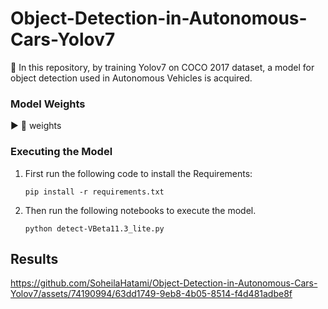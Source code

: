 # Object-Detection-in-Autonomous-Cars-Yolov7
📌 In this repository, by training Yolov7 on COCO 2017 dataset, a model for object detection used in Autonomous Vehicles is acquired.

### Model Weights
▶️ 📂 weights

### Executing the Model
1) First run the following code to install the Requirements:

    `pip install -r requirements.txt`

2) Then run the following notebooks to execute the model. 

   `python detect-VBeta11.3_lite.py`

## Results 
https://github.com/SoheilaHatami/Object-Detection-in-Autonomous-Cars-Yolov7/assets/74190994/63dd1749-9eb8-4b05-8514-f4d481adbe8f


